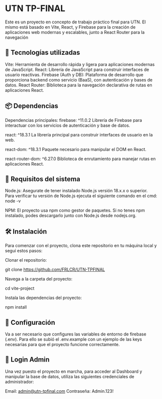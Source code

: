 # UTN TP-FINAL

Este es un proyecto en concepto de trabajo práctico final para UTN.
El mismo está basado en Vite, React, y Firebase para la creación de aplicaciones web modernas y escalables, junto a React Router para la navegación

## 🚀 Tecnologías utilizadas

Vite: Herramienta de desarrollo rápida y ligera para aplicaciones modernas de JavaScript.
React: Librería de JavaScript para construir interfaces de usuario reactivas.
Firebase (Auth y DB): Plataforma de desarrollo que proporciona backend como servicio (BaaS), con autenticación y bases de datos.
React Router: Biblioteca para la navegación declarativa de rutas en aplicaciones React.


## 📦 Dependencias

Dependencias principales:
firebase: ^11.0.2
Librería de Firebase para interactuar con los servicios de autenticación y base de datos.

react: ^18.3.1
La librería principal para construir interfaces de usuario en la web.

react-dom: ^18.3.1
Paquete necesario para manipular el DOM en React.

react-router-dom: ^6.27.0
Biblioteca de enrutamiento para manejar rutas en aplicaciones React.


## 🔧 Requisitos del sistema

Node.js: Asegurate de tener instalado Node.js versión 18.x.x o superior.
Para verificar tu versión de Node.js ejecuta el siguiente comando en el cmd: node -v

NPM: El proyecto usa npm como gestor de paquetes. Si no tenes npm instalado, podes descargarlo junto con Node.js desde nodejs.org.


## 🛠 Instalación

Para comenzar con el proyecto, clona este repositorio en tu máquina local y seguí estos pasos:

Clonar el repositorio:

git clone <https://github.com/FRLCR/UTN-TPFINAL>

Navega a la carpeta del proyecto:

cd vite-project

Instala las dependencias del proyecto:

npm install

## 🔧 Configuración

Va a ser necesario que configures las variables de entorno de firebase (.env). Para ello se subió el .env.example con un ejemplo de las keys necesarias para que el proyecto funcione correctamente.   


## 🔑 Login Admin

Una vez puesto el proyecto en marcha, para acceder al Dashboard y manipular la base de datos, utiliza las siguientes credenciales de administrador:

Email: admin@utn-tpfinal.com
Contraseña: Admin.123!